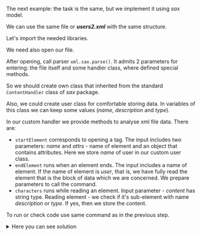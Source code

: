 The next example: the task is the same, but we implement it using *sax* model.

We can use the same file or ***users2.xml*** with the same structure.

Let's import the needed libraries.

We need also open our file.

After opening, call parser <code>xml.sax.parse()</code>. It admits 2 parameters
for entering: the file itself and some handler class, where defined special methods.

So we should create own class that inherited from the standard <code>ContentHandler</code>
class of *sax* package.

Also, we could create user class for comfortable storing data. In variables of this 
class we can keep some values (*name*, *description* and *type*).

In our custom handler we provide methods to analyse xml file data.
There are:
- <code>startElement</code> corresponds to opening a tag. The input
includes two parameters: *name* and *attrs* - name of element and an object that 
contains attributes. Here we store *name* of user in our custom user class.
- <code>endElement</code> runs when an element ends. The input includes a name of element.
If the name of element is *user*, that is, we have fully read the element that is the 
block of data which we are concerned. We prepare parameters to call the command.
- <code>characters</code> runs while reading an element. Input parameter - *content*
has string type. Reading element - we check if it's sub-element with name *description*
or *type*. If yes, then we store the content.

To run or check code use same command as in the previous step.

<details> <summary>Here you can see solution</summary> 

```
import os, xml.sax

class User:
    uname = ''
    udescr = ''
    utype = ''

class MyContentHandler(xml.sax.ContentHandler):
    def startElement(self, name, attrs):
        self.currentdata = name
        if name == 'user':
            User.uname = attrs.get('name')

    def endElement(self, name):
        if name == 'user':
            if User.utype=='system':
                User.utype = '--system'
            else:
                User.utype = ''
            os.system('useradd ' + User.uname + ' ' + User.utype + ' ' + '--comment "' + User.udescr +'"')
        self.currentdata = ''

    def characters(self, content):
        if self.currentdata == "description":
            User.udescr = content
        elif self.currentdata == "type":
            User.utype = content


input_file = open('users2.xml')
xml.sax.parse(input_file, MyContentHandler())
input_file.close()
```
</details>